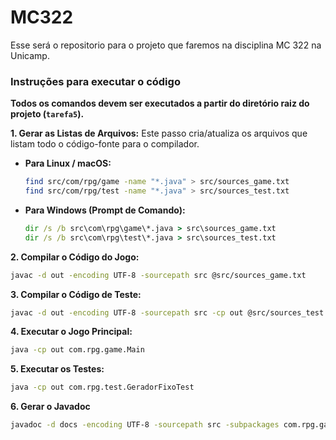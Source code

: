 # MC322

Esse será o repositorio para o projeto que faremos na disciplina MC 322 na Unicamp.


### Instruções para executar o código

**Todos os comandos devem ser executados a partir do diretório raiz do projeto (`tarefa5`).**

**1. Gerar as Listas de Arquivos:**
Este passo cria/atualiza os arquivos que listam todo o código-fonte para o compilador.

* **Para Linux / macOS:**
    ```sh
    find src/com/rpg/game -name "*.java" > src/sources_game.txt
    find src/com/rpg/test -name "*.java" > src/sources_test.txt
    ```
* **Para Windows (Prompt de Comando):**
    ```cmd
    dir /s /b src\com\rpg\game\*.java > src\sources_game.txt
    dir /s /b src\com\rpg\test\*.java > src\sources_test.txt
    ```

**2. Compilar o Código do Jogo:**
```sh
javac -d out -encoding UTF-8 -sourcepath src @src/sources_game.txt 
```
**3. Compilar o Código de Teste:**
```sh
javac -d out -encoding UTF-8 -sourcepath src -cp out @src/sources_test.txt
```
**4. Executar o Jogo Principal:**
```sh
java -cp out com.rpg.game.Main
```
**5. Executar os Testes:**
```sh
java -cp out com.rpg.test.GeradorFixoTest
```
**6. Gerar o Javadoc**
```sh
javadoc -d docs -encoding UTF-8 -sourcepath src -subpackages com.rpg.game -author -version
```

